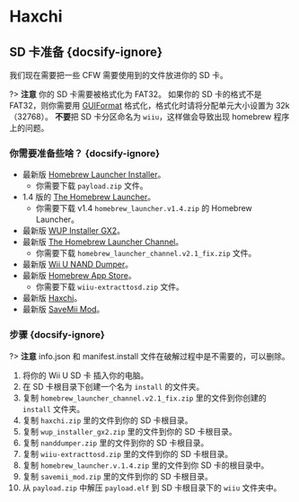 # Haxchi

## SD 卡准备 {docsify-ignore}

我们现在需要把一些 CFW 需要使用到的文件放进你的 SD 卡。

?> **注意** 你的 SD 卡需要被格式化为 FAT32。 如果你的 SD 卡的格式不是 FAT32，则你需要用 [GUIFormat](http://ridgecrop.co.uk/index.htm?guiformat.htm) 格式化，格式化时请将分配单元大小设置为 32k（32768）。 **不要**把 SD 卡分区命名为 `wiiu`，这样做会导致出现 homebrew 程序上的问题。

### 你需要准备些啥？ {docsify-ignore}

- 最新版 [Homebrew Launcher Installer](https://github.com/wiiu-env/homebrew_launcher_installer/releases/latest)。
  - 你需要下载 `payload.zip` 文件。
- 1.4 版的 [The Homebrew Launcher](https://github.com/dimok789/homebrew_launcher/releases/tag/1.4)。
  - 你需要下载 v1.4 `homebrew_launcher.v1.4.zip` 的 Homebrew Launcher。
- 最新版 [WUP Installer GX2](https://wiiubru.com/appstore/zips/wup_installer_gx2.zip)。
- 最新版 [The Homebrew Launcher Channel](https://github.com/GaryOderNichts/homebrew_launcher/releases/tag/v2.1_fix)。
  - 你需要下载 `homebrew_launcher_channel.v2.1_fix.zip` 文件。
- 最新版 [Wii U NAND Dumper](https://www.wiiubru.com/appstore/zips/nanddumper.zip)。
- 最新版 [Homebrew App Store](https://github.com/vgmoose/hbas/releases/latest)。
  - 你需要下载 `wiiu-extracttosd.zip` 文件。
- 最新版 [Haxchi](https://www.wiiubru.com/appstore/zips/haxchi.zip)。
- 最新版 <a href="docs/files/SaveMii_Mod.zip" download>SaveMii Mod</a>。

### 步骤 {docsify-ignore}

?> **注意** info.json 和 manifest.install 文件在破解过程中是不需要的，可以删除。

1. 将你的 Wii U SD 卡 插入你的电脑。
1. 在 SD 卡根目录下创建一个名为 `install` 的文件夹。
1. 复制 `homebrew_launcher_channel.v2.1_fix.zip` 里的文件到你创建的 `install` 文件夹。
1. 复制 `haxchi.zip` 里的文件到你的 SD 卡根目录。
1. 复制 `wup_installer_gx2.zip` 里的文件到你的 SD 卡根目录。
1. 复制 `nanddumper.zip` 里的文件到你的 SD 卡根目录。
1. 复制 `wiiu-extracttosd.zip` 里的文件到你的 SD 卡根目录。
1. 复制 `homebrew_launcher.v.1.4.zip` 里的文件到你 SD 卡的根目录中。
1. 复制 `savemii_mod.zip` 里的文件到你的 SD 卡根目录。
1. 从 `payload.zip` 中解压 `payload.elf` 到 SD 卡根目录下的 `wiiu` 文件夹中。